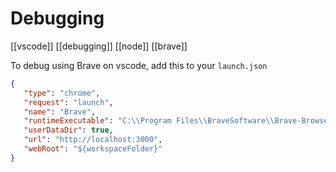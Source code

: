 # Debugging
 [[vscode]] [[debugging]] [[node]] [[brave]]
 
 To debug using Brave on vscode, add this to your ``launch.json``
  
 ```json
 {
 	"type": "chrome",
	"request": "launch",
	"name": "Brave",
	"runtimeExecutable": "C:\\Program Files\\BraveSoftware\\Brave-Browser\\Application\\brave.exe",
	"userDataDir": true,
	"url": "http://localhost:3000",
	"webRoot": "${workspaceFolder}"
 }